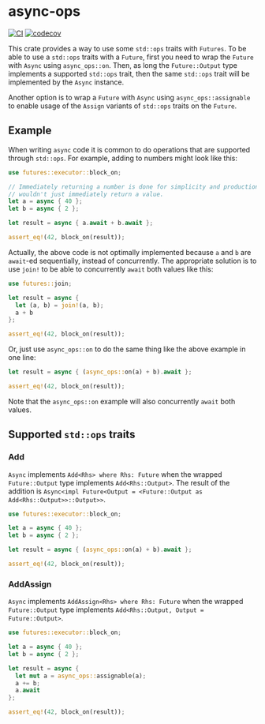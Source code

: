 # async-ops

[![CI](https://github.com/saserr/async-ops/actions/workflows/CI.yml/badge.svg)](https://github.com/saserr/async-ops/actions/workflows/CI.yml)
[![codecov](https://codecov.io/gh/saserr/async-ops/branch/main/graph/badge.svg?token=2K2DABXJMS)](https://codecov.io/gh/saserr/async-ops)

This crate provides a way to use some `std::ops` traits with `Futures`. To be
able to use a `std::ops` traits with a `Future`, first you need to wrap the
`Future` with `Async` using `async_ops::on`. Then, as long the `Future::Output`
type implements a supported `std::ops` trait, then the same `std::ops` trait
will be implemented by the `Async` instance.

Another option is to wrap a `Future` with `Async` using `async_ops::assignable`
to enable usage of the `Assign` variants of `std::ops` traits on the `Future`.

## Example

When writing `async` code it is common to do operations that are supported
through `std::ops`. For example, adding to numbers might look like this:

```rust
use futures::executor::block_on;

// Immediately returning a number is done for simplicity and production code
// wouldn't just immediately return a value.
let a = async { 40 };
let b = async { 2 };

let result = async { a.await + b.await };

assert_eq!(42, block_on(result));
```

Actually, the above code is not optimally implemented because `a` and `b` are
`await`-ed sequentially, instead of concurrently. The appropriate solution is to
use `join!` to be able to concurrently `await` both values like this:

```rust
use futures::join;

let result = async {
  let (a, b) = join!(a, b);
  a + b
};

assert_eq!(42, block_on(result));
```

Or, just use `async_ops::on` to do the same thing like the above example in one
line:

```rust
let result = async { (async_ops::on(a) + b).await };

assert_eq!(42, block_on(result));
```

Note that the `async_ops::on` example will also concurrently `await` both
values.

## Supported `std::ops` traits

### Add

`Async` implements `Add<Rhs> where Rhs: Future` when the wrapped
`Future::Output` type implements `Add<Rhs::Output>`. The result of the
addition is
`Async<impl Future<Output = <Future::Output as Add<Rhs::Output>>::Output>>`.

```rust
use futures::executor::block_on;

let a = async { 40 };
let b = async { 2 };

let result = async { (async_ops::on(a) + b).await };

assert_eq!(42, block_on(result));
```

### AddAssign

`Async` implements `AddAssign<Rhs> where Rhs: Future` when the wrapped
`Future::Output` type implements
`Add<Rhs::Output, Output = Future::Output>`.

```rust
use futures::executor::block_on;

let a = async { 40 };
let b = async { 2 };

let result = async {
  let mut a = async_ops::assignable(a);
  a += b;
  a.await
};

assert_eq!(42, block_on(result));
```
